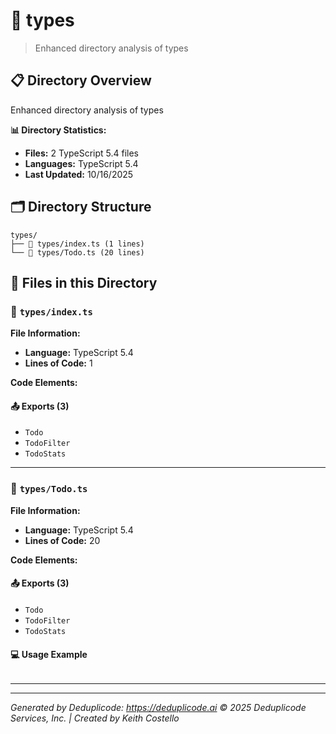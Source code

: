 # 📁 types

> Enhanced directory analysis of types

## 📋 Directory Overview

Enhanced directory analysis of types

**📊 Directory Statistics:**
- **Files:** 2 TypeScript 5.4 files
- **Languages:** TypeScript 5.4
- **Last Updated:** 10/16/2025

## 🗂 Directory Structure

```
types/
├── 📄 types/index.ts (1 lines)
└── 📄 types/Todo.ts (20 lines)
```

## 🎯 Files in this Directory

### 📄 `types/index.ts`
**File Information:**
- **Language:** TypeScript 5.4
- **Lines of Code:** 1

**Code Elements:**

#### 📤 Exports (3)
- `Todo`
- `TodoFilter`
- `TodoStats`

---

### 📄 `types/Todo.ts`
**File Information:**
- **Language:** TypeScript 5.4
- **Lines of Code:** 20

**Code Elements:**

#### 📤 Exports (3)
- `Todo`
- `TodoFilter`
- `TodoStats`

#### 💻 Usage Example
```ts
```

---

---

*Generated by Deduplicode: https://deduplicode.ai*
*© 2025 Deduplicode Services, Inc. | Created by Keith Costello*
